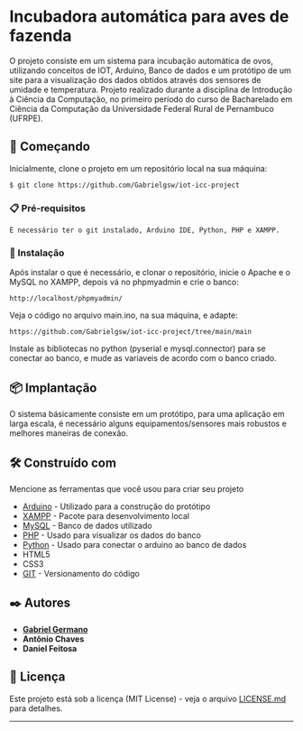 # Incubadora automática para aves de fazenda

O projeto consiste em um sistema para incubação automática de ovos, utilizando conceitos de IOT, Arduino, Banco de dados e um protótipo de um site para a visualização dos dados obtidos através dos sensores de umidade e temperatura.
Projeto realizado durante a disciplina de Introdução à Ciência da Computação, no primeiro período do curso de Bacharelado em Ciência da Computação da Universidade Federal Rural de Pernambuco (UFRPE).


## 🚀 Começando

Inicialmente, clone o projeto em um repositório local na sua máquina:
```
$ git clone https://github.com/Gabrielgsw/iot-icc-project
```


### 📋 Pré-requisitos

```
É necessário ter o git instalado, Arduino IDE, Python, PHP e XAMPP.
```

### 🔧 Instalação

Após instalar o que é necessário, e clonar o repositório, inicie o Apache e o MySQL no XAMPP, depois vá no phpmyadmin e crie o banco:

```
http://localhost/phpmyadmin/
```

Veja o código no arquivo main.ino, na sua máquina, e adapte:

```
https://github.com/Gabrielgsw/iot-icc-project/tree/main/main
```
Instale as bibliotecas no python (pyserial e mysql.connector) para se conectar ao banco, e mude as variaveis de acordo com o banco criado.

## 📦 Implantação

O sistema básicamente consiste em um protótipo, para uma aplicação em larga escala, é necessário alguns equipamentos/sensores mais robustos e melhores maneiras de conexão.

## 🛠️ Construído com

Mencione as ferramentas que você usou para criar seu projeto

* [Arduino](https://www.arduino.cc/) - Utilizado para a construção do protótipo
* [XAMPP](https://www.apachefriends.org/pt_br/index.html) - Pacote para desenvolvimento local
* [MySQL](https://www.mysql.com/) - Banco de dados utilizado
* [PHP](https://www.php.net/) - Usado para visualizar os dados do banco
* [Python](https://www.python.org/) - Usado para conectar o arduino ao banco de dados
* HTML5 
* CSS3 
* [GIT](https://git-scm.com/) - Versionamento do código

## ✒️ Autores

* **[Gabriel Germano](https://github.com/Gabrielgsw)** 
* **Antônio Chaves** 
* **Daniel Feitosa**  

## 📄 Licença

Este projeto está sob a licença (MIT License) - veja o arquivo [LICENSE.md](https://github.com/Gabrielgsw/iot-icc-project/blob/main/LICENSE.md) para detalhes.




---

